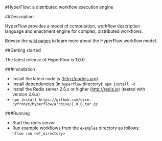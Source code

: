 #HyperFlow: a distributed workflow execution engine

##Description

HyperFlow provides a model of computation, workflow description language and enactment engine for complex, distributed workflows.

Browse the [wiki pages](https://github.com/balis/hyperflow/wiki) to learn more about the HyperFlow workflow model. 

##Getting started

The latest release of HyperFlow is 1.0.0

###Installation
* Install the latest node.js (http://nodejs.org)
* Install dependencies (in `hyperflow` directory): `npm install -d`
* Install the Redis server 2.6.x or higher (http://redis.io) (tested with version 2.6.x)
* `npm install https://github.com/dice-cyfronet/hyperflow/archive/1.0.0.tar.gz`

###Running
* Start the redis server
* Run example workflows from the `examples` directory as follows: <br>```hflow run <wf_directory>```
